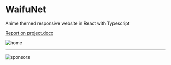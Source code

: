 # WaifuNet
Anime themed responsive website in React with Typescript

[Report on project.docx](https://github.com/vtiposhnik/WaifuNet/files/13163071/Report.on.project.docx)


![home](https://github.com/vtiposhnik/WaifuNet/assets/99889690/74ada6ff-6d62-4d68-a9a4-4f670c767a5a)
***
![sponsors](https://github.com/vtiposhnik/WaifuNet/assets/99889690/50687de3-0680-49e0-9c2d-c57891770e3a)

